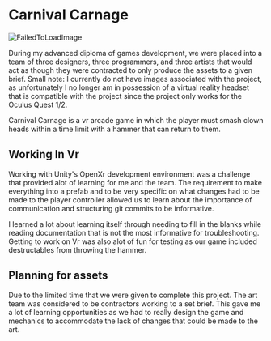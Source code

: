 # Carnival Carnage

![FailedToLoadImage](/ProjectAssets/CarnivalCarnage/CarnivalCarnage.gif)

During my advanced diploma of games development, we were placed into a team of three designers, three programmers, and three artists that would act as though they were contracted to only produce the assets to a given brief. Small note: I currently do not have images associated with the project, as unfortunately I no longer am in possession of a virtual reality headset that is compatible with the project since the project only works for the Oculus Quest 1/2.

Carnival Carnage is a vr arcade game in which the player must smash clown heads within a time limit with a hammer that can return to them.

## Working In Vr

Working with Unity's OpenXr development environment was a challenge that provided alot of learning for me and the team. The requirement to make everything into a prefab and to be very specific on what changes had to be made to the player controller allowed us to learn about the importance of communication and structuring git commits to be informative.

I learned a lot about learning itself through needing to fill in the blanks while reading documentation that is not the most informative for troubleshooting.
Getting to work on Vr was also alot of fun for testing as our game included destructables from throwing the hammer.

## Planning for assets

Due to the limited time that we were given to complete this project. The art team was considered to be contractors working to a set brief. This gave me a lot of learning opportunities as we had to really design the game and mechanics to accommodate the lack of changes that could be made to the art.